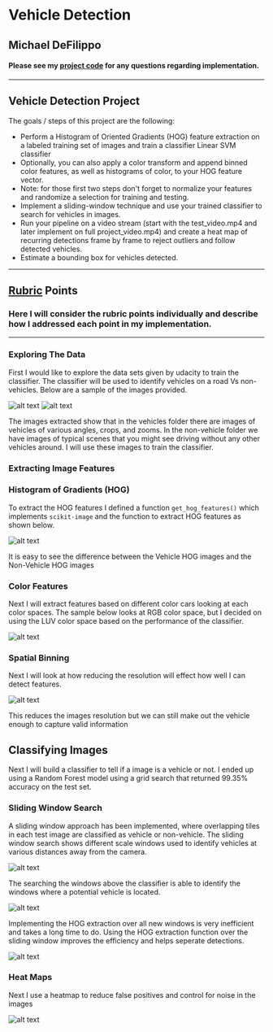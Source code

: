 # Vehicle Detection


## Michael DeFilippo

#### Please see my [project code](https://github.com/mikedef/CarND-Vehicle-Detection/blob/master/Vehicle_Detection.ipynb) for any questions regarding implementation.
---

**Vehicle Detection Project**
---

The goals / steps of this project are the following:

   - Perform a Histogram of Oriented Gradients (HOG) feature extraction on a labeled training set of images and train a classifier Linear SVM classifier
   - Optionally, you can also apply a color transform and append binned color features, as well as histograms of color, to your HOG feature vector.
   - Note: for those first two steps don't forget to normalize your features and randomize a selection for training and testing.
   - Implement a sliding-window technique and use your trained classifier to search for vehicles in images.
   - Run your pipeline on a video stream (start with the test_video.mp4 and later implement on full project_video.mp4) and create a heat map of recurring detections frame by frame to reject outliers and follow detected vehicles.
   - Estimate a bounding box for vehicles detected.

---

[//]: # (Image References)

[image1]: ./output_images/vehicles.png "vehicles"
[image2]: ./output_images/non_vehicles.png "non-vehicles"
[image3]: ./output_images/hog_examples.png "HOG Example"
[image4]: ./output_images/color_hist.png "color hist"
[image5]: ./output_images/spatial_bin.png "spatial binning"
[image6]: ./output_images/search_windows_separate.png "sliding window search"
[image7]: ./output_images/located_cars.png "located cars"
[image8]: ./output_images/vehicle_final_efficient.png "finding vehicles"
[image9]: ./output_images/heatmap.png "heat map"
[image10]: ./output_images/slidingWinddow.png "sliding Hist of lane line pixles"
[image11]: ./output_images/FittedLaneLines.png "slidings Hist of lane line pixles"
[image12]: ./output_images/curve_fitting_road_img_sample_.png "curve fitting"
[video14]: ./project_video_output.mp4 "Video"

## [Rubric](https://review.udacity.com/#!/rubrics/513/view) Points

### Here I will consider the rubric points individually and describe how I addressed each point in my implementation.  

---

### Exploring The Data

First I would like to explore the data sets given by udacity to train the classifier. The classifier will be used to identify vehicles on a road Vs non-vehicles. Below are a sample of the images provided.

![alt text][image1]
![alt text][image2]

The images extracted show that in the vehicles folder there are images of vehicles of various angles, crops, and zooms. In the non-vehicle folder we have images of typical scenes that you might see driving without any other vehicles around. I will use these images to train the classifier.

### Extracting Image Features 
### Histogram of Gradients (HOG)

To extract the HOG features I defined a function  `get_hog_features()` which implements `scikit-image` and the function to extract HOG features as shown below.

![alt text][image3]

It is easy to see the difference between the Vehicle HOG images and the Non-Vehicle HOG images

### Color Features

Next I will extract features based on different color cars looking at each color spaces. The sample below looks at RGB color space, but I decided on using the LUV color space based on the performance of the classifier.

![alt text][image4]

### Spatial Binning

Next I will look at how reducing the resolution will effect how well I can detect features. 


![alt text][image5]

This reduces the images resolution but we can still make out the vehicle enough to capture valid information

## Classifying Images

Next I will build a classifier to tell if a image is a vehicle or not. I ended up using a Random Forest model using a grid search that returned 99.35% accuracy on the test set. 

### Sliding Window Search

A sliding window approach has been implemented, where overlapping tiles in each test image are classified as vehicle or non-vehicle. The sliding window search shows different scale windows used to identify vehicles at various distances away from the camera. 

![alt text][image6]

The searching the windows above the classifier is able to identify the windows where a potential vehicle is located. 

![alt text][image7]

Implementing the HOG extraction over all new windows is very inefficient and takes a long time to do. Using the HOG extraction function over the sliding window improves the efficiency and helps seperate detections.

![alt text][image8]

### Heat Maps

Next I use a heatmap to reduce false positives and control for noise in the images

![alt text][image9]
